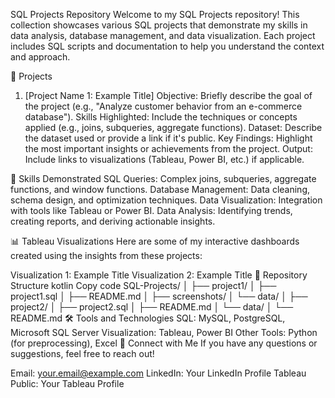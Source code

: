 SQL Projects Repository
Welcome to my SQL Projects repository! This collection showcases various SQL projects that demonstrate my skills in data analysis, database management, and data visualization. Each project includes SQL scripts and documentation to help you understand the context and approach.

📁 Projects
1. [Project Name 1: Example Title]
Objective: Briefly describe the goal of the project (e.g., "Analyze customer behavior from an e-commerce database").
Skills Highlighted: Include the techniques or concepts applied (e.g., joins, subqueries, aggregate functions).
Dataset: Describe the dataset used or provide a link if it's public.
Key Findings: Highlight the most important insights or achievements from the project.
Output: Include links to visualizations (Tableau, Power BI, etc.) if applicable.

🚀 Skills Demonstrated
SQL Queries: Complex joins, subqueries, aggregate functions, and window functions.
Database Management: Data cleaning, schema design, and optimization techniques.
Data Visualization: Integration with tools like Tableau or Power BI.
Data Analysis: Identifying trends, creating reports, and deriving actionable insights.

📊 Tableau Visualizations
Here are some of my interactive dashboards created using the insights from these projects:

Visualization 1: Example Title
Visualization 2: Example Title
📂 Repository Structure
kotlin
Copy code
SQL-Projects/
│
├── project1/
│   ├── project1.sql
│   ├── README.md
│   ├── screenshots/
│   └── data/
│
├── project2/
│   ├── project2.sql
│   ├── README.md
│   └── data/
│
└── README.md
🛠 Tools and Technologies
SQL: MySQL, PostgreSQL, Microsoft SQL Server
Visualization: Tableau, Power BI
Other Tools: Python (for preprocessing), Excel
🤝 Connect with Me
If you have any questions or suggestions, feel free to reach out!

Email: your.email@example.com
LinkedIn: Your LinkedIn Profile
Tableau Public: Your Tableau Profile
